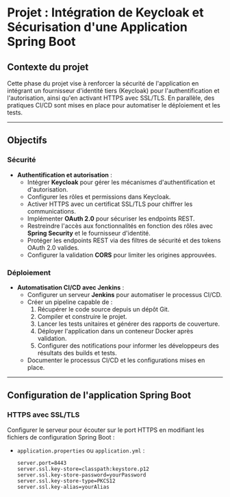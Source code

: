 # Projet : Intégration de Keycloak et Sécurisation d'une Application Spring Boot

## Contexte du projet

Cette phase du projet vise à renforcer la sécurité de l'application en intégrant un fournisseur d'identité tiers (Keycloak) pour l'authentification et l'autorisation, ainsi qu'en activant HTTPS avec SSL/TLS. En parallèle, des pratiques CI/CD sont mises en place pour automatiser le déploiement et les tests.

---

## Objectifs

### Sécurité
- **Authentification et autorisation** :
  - Intégrer **Keycloak** pour gérer les mécanismes d'authentification et d'autorisation.
  - Configurer les rôles et permissions dans Keycloak.
  - Activer HTTPS avec un certificat SSL/TLS pour chiffrer les communications.
  - Implémenter **OAuth 2.0** pour sécuriser les endpoints REST.
  - Restreindre l'accès aux fonctionnalités en fonction des rôles avec **Spring Security** et le fournisseur d'identité.
  - Protéger les endpoints REST via des filtres de sécurité et des tokens OAuth 2.0 valides.
  - Configurer la validation **CORS** pour limiter les origines approuvées.

### Déploiement
- **Automatisation CI/CD avec Jenkins** :
  - Configurer un serveur **Jenkins** pour automatiser le processus CI/CD.
  - Créer un pipeline capable de :
    1. Récupérer le code source depuis un dépôt Git.
    2. Compiler et construire le projet.
    3. Lancer les tests unitaires et générer des rapports de couverture.
    4. Déployer l'application dans un conteneur Docker après validation.
    5. Configurer des notifications pour informer les développeurs des résultats des builds et tests.
  - Documenter le processus CI/CD et les configurations mises en place.

---

## Configuration de l'application Spring Boot

### HTTPS avec SSL/TLS
Configurer le serveur pour écouter sur le port HTTPS en modifiant les fichiers de configuration Spring Boot :
- `application.properties` ou `application.yml` :
  ```properties
  server.port=8443
  server.ssl.key-store=classpath:keystore.p12
  server.ssl.key-store-password=yourPassword
  server.ssl.key-store-type=PKCS12
  server.ssl.key-alias=yourAlias
